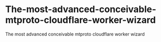 # The-most-advanced-conceivable-mtproto-cloudflare-worker-wizard
The most advanced conceivable mtproto cloudflare worker wizard
